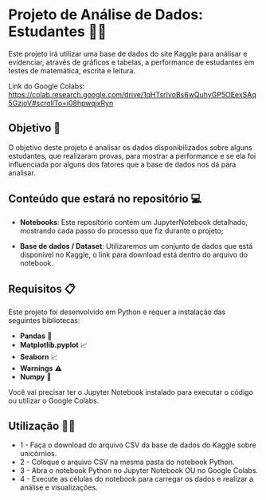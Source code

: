 # Projeto de Análise de Dados: Estudantes 👨‍🎓

Este projeto irá utilizar uma base de dados do site Kaggle para análisar e evidenciar, através de gráficos e tabelas, a performance de estudantes em testes de matemática, escrita e leitura.

Link do Google Colabs: https://colab.research.google.com/drive/1qHTsrIvoBs6wQuhyGP5OEexSAq5GzjoV#scrollTo=i08hpwqjxRyn

## Objetivo 🎯

O objetivo deste projeto é analisar os dados disponibilizados sobre alguns estudantes, que realizaram provas, para mostrar a performance e se ela foi influenciada por alguns dos fatores que a base de dados nos dá para analisar.

## Conteúdo que estará no repositório 💻

- **Notebooks**: Este repositório contém um JupyterNotebook detalhado, mostrando cada passo do processo que fiz durante o projeto;
  
- **Base de dados / Dataset**: Utilizaremos um conjunto de dados que está disponível no Kaggle, o link para download está dentro do arquivo do notebook.

## Requisitos 📋

Este projeto foi desenvolvido em Python e requer a instalação das seguintes bibliotecas:

- **Pandas** 🐼
- **Matplotlib.pyplot** 📈
- **Seaborn** 📈
- **Warnings** ⚠️
- **Numpy** 🔢

Você vai precisar ter o Jupyter Notebook instalado para executar o código ou utilizar o Google Colabs.

## Utilização 👨‍💻

- 1 - Faça o download do arquivo CSV da base de dados do Kaggle sobre unicórnios.
- 2 - Coloque o arquivo CSV na mesma pasta do notebook Python.
- 3 - Abra o notebook Python no Jupyter Notebook OU no Google Colabs.
- 4 - Execute as células do notebook para carregar os dados e  realizar a análise e visualizações.
  
